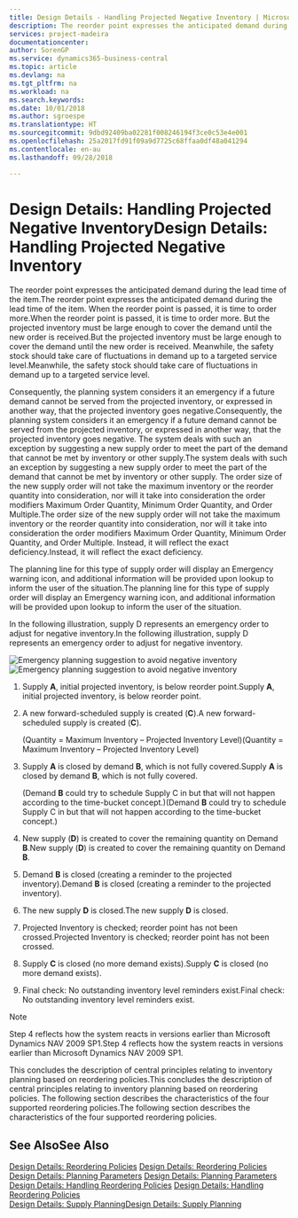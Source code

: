 ```yaml
---
title: Design Details - Handling Projected Negative Inventory | Microsoft Docs
description: The reorder point expresses the anticipated demand during the lead time of the item. When the reorder point is passed, it is time to order more. But the projected inventory must be large enough to cover the demand until the new order is received. Meanwhile, the safety stock should take care of fluctuations in demand up to a targeted service level.
services: project-madeira
documentationcenter: 
author: SorenGP
ms.service: dynamics365-business-central
ms.topic: article
ms.devlang: na
ms.tgt_pltfrm: na
ms.workload: na
ms.search.keywords: 
ms.date: 10/01/2018
ms.author: sgroespe
ms.translationtype: HT
ms.sourcegitcommit: 9dbd92409ba02281f008246194f3ce0c53e4e001
ms.openlocfilehash: 25a2017fd91f09a9d7725c68ffaa0df48a041294
ms.contentlocale: en-au
ms.lasthandoff: 09/28/2018

---
```

# <a name="design-details-handling-projected-negative-inventory"></a><span data-ttu-id="0b19f-106">Design Details: Handling Projected Negative Inventory</span><span class="sxs-lookup"><span data-stu-id="0b19f-106">Design Details: Handling Projected Negative Inventory</span></span>
<span data-ttu-id="0b19f-107">The reorder point expresses the anticipated demand during the lead time of the item.</span><span class="sxs-lookup"><span data-stu-id="0b19f-107">The reorder point expresses the anticipated demand during the lead time of the item.</span></span> <span data-ttu-id="0b19f-108">When the reorder point is passed, it is time to order more.</span><span class="sxs-lookup"><span data-stu-id="0b19f-108">When the reorder point is passed, it is time to order more.</span></span> <span data-ttu-id="0b19f-109">But the projected inventory must be large enough to cover the demand until the new order is received.</span><span class="sxs-lookup"><span data-stu-id="0b19f-109">But the projected inventory must be large enough to cover the demand until the new order is received.</span></span> <span data-ttu-id="0b19f-110">Meanwhile, the safety stock should take care of fluctuations in demand up to a targeted service level.</span><span class="sxs-lookup"><span data-stu-id="0b19f-110">Meanwhile, the safety stock should take care of fluctuations in demand up to a targeted service level.</span></span>  

 <span data-ttu-id="0b19f-111">Consequently, the planning system considers it an emergency if a future demand cannot be served from the projected inventory, or expressed in another way, that the projected inventory goes negative.</span><span class="sxs-lookup"><span data-stu-id="0b19f-111">Consequently, the planning system considers it an emergency if a future demand cannot be served from the projected inventory, or expressed in another way, that the projected inventory goes negative.</span></span> <span data-ttu-id="0b19f-112">The system deals with such an exception by suggesting a new supply order to meet the part of the demand that cannot be met by inventory or other supply.</span><span class="sxs-lookup"><span data-stu-id="0b19f-112">The system deals with such an exception by suggesting a new supply order to meet the part of the demand that cannot be met by inventory or other supply.</span></span> <span data-ttu-id="0b19f-113">The order size of the new supply order will not take the maximum inventory or the reorder quantity into consideration, nor will it take into consideration the order modifiers Maximum Order Quantity, Minimum Order Quantity, and Order Multiple.</span><span class="sxs-lookup"><span data-stu-id="0b19f-113">The order size of the new supply order will not take the maximum inventory or the reorder quantity into consideration, nor will it take into consideration the order modifiers Maximum Order Quantity, Minimum Order Quantity, and Order Multiple.</span></span> <span data-ttu-id="0b19f-114">Instead, it will reflect the exact deficiency.</span><span class="sxs-lookup"><span data-stu-id="0b19f-114">Instead, it will reflect the exact deficiency.</span></span>  

 <span data-ttu-id="0b19f-115">The planning line for this type of supply order will display an Emergency warning icon, and additional information will be provided upon lookup to inform the user of the situation.</span><span class="sxs-lookup"><span data-stu-id="0b19f-115">The planning line for this type of supply order will display an Emergency warning icon, and additional information will be provided upon lookup to inform the user of the situation.</span></span>  

 <span data-ttu-id="0b19f-116">In the following illustration, supply D represents an emergency order to adjust for negative inventory.</span><span class="sxs-lookup"><span data-stu-id="0b19f-116">In the following illustration, supply D represents an emergency order to adjust for negative inventory.</span></span>  

 <span data-ttu-id="0b19f-117">![Emergency planning suggestion to avoid negative inventory](media/nav_app_supply_planning_2_negative_inventory.png "Emergency planning suggestion to avoid negative inventory")</span><span class="sxs-lookup"><span data-stu-id="0b19f-117">![Emergency planning suggestion to avoid negative inventory](media/nav_app_supply_planning_2_negative_inventory.png "Emergency planning suggestion to avoid negative inventory")</span></span>  

1.  <span data-ttu-id="0b19f-118">Supply **A**, initial projected inventory, is below reorder point.</span><span class="sxs-lookup"><span data-stu-id="0b19f-118">Supply **A**, initial projected inventory, is below reorder point.</span></span>  
2.  <span data-ttu-id="0b19f-119">A new forward-scheduled supply is created (**C**).</span><span class="sxs-lookup"><span data-stu-id="0b19f-119">A new forward-scheduled supply is created (**C**).</span></span>  

     <span data-ttu-id="0b19f-120">(Quantity = Maximum Inventory – Projected Inventory Level)</span><span class="sxs-lookup"><span data-stu-id="0b19f-120">(Quantity = Maximum Inventory – Projected Inventory Level)</span></span>  
3.  <span data-ttu-id="0b19f-121">Supply **A** is closed by demand **B**, which is not fully covered.</span><span class="sxs-lookup"><span data-stu-id="0b19f-121">Supply **A** is closed by demand **B**, which is not fully covered.</span></span>  

     <span data-ttu-id="0b19f-122">(Demand **B** could try to schedule Supply C in but that will not happen according to the time-bucket concept.)</span><span class="sxs-lookup"><span data-stu-id="0b19f-122">(Demand **B** could try to schedule Supply C in but that will not happen according to the time-bucket concept.)</span></span>  
4.  <span data-ttu-id="0b19f-123">New supply (**D**) is created to cover the remaining quantity on Demand **B**.</span><span class="sxs-lookup"><span data-stu-id="0b19f-123">New supply (**D**) is created to cover the remaining quantity on Demand **B**.</span></span>  
5.  <span data-ttu-id="0b19f-124">Demand **B** is closed (creating a reminder to the projected inventory).</span><span class="sxs-lookup"><span data-stu-id="0b19f-124">Demand **B** is closed (creating a reminder to the projected inventory).</span></span>  
6.  <span data-ttu-id="0b19f-125">The new supply **D** is closed.</span><span class="sxs-lookup"><span data-stu-id="0b19f-125">The new supply **D** is closed.</span></span>  
7.  <span data-ttu-id="0b19f-126">Projected Inventory is checked; reorder point has not been crossed.</span><span class="sxs-lookup"><span data-stu-id="0b19f-126">Projected Inventory is checked; reorder point has not been crossed.</span></span>  
8.  <span data-ttu-id="0b19f-127">Supply **C** is closed (no more demand exists).</span><span class="sxs-lookup"><span data-stu-id="0b19f-127">Supply **C** is closed (no more demand exists).</span></span>  
9. <span data-ttu-id="0b19f-128">Final check: No outstanding inventory level reminders exist.</span><span class="sxs-lookup"><span data-stu-id="0b19f-128">Final check: No outstanding inventory level reminders exist.</span></span>  

> [!NOTE]  
>  <span data-ttu-id="0b19f-129">Step 4 reflects how the system reacts in versions earlier than Microsoft Dynamics NAV 2009 SP1.</span><span class="sxs-lookup"><span data-stu-id="0b19f-129">Step 4 reflects how the system reacts in versions earlier than Microsoft Dynamics NAV 2009 SP1.</span></span>  

 <span data-ttu-id="0b19f-130">This concludes the description of central principles relating to inventory planning based on reordering policies.</span><span class="sxs-lookup"><span data-stu-id="0b19f-130">This concludes the description of central principles relating to inventory planning based on reordering policies.</span></span> <span data-ttu-id="0b19f-131">The following section describes the characteristics of the four supported reordering policies.</span><span class="sxs-lookup"><span data-stu-id="0b19f-131">The following section describes the characteristics of the four supported reordering policies.</span></span>  

## <a name="see-also"></a><span data-ttu-id="0b19f-132">See Also</span><span class="sxs-lookup"><span data-stu-id="0b19f-132">See Also</span></span>  
 <span data-ttu-id="0b19f-133">[Design Details: Reordering Policies](design-details-reordering-policies.md) </span><span class="sxs-lookup"><span data-stu-id="0b19f-133">[Design Details: Reordering Policies](design-details-reordering-policies.md) </span></span>  
 <span data-ttu-id="0b19f-134">[Design Details: Planning Parameters](design-details-planning-parameters.md) </span><span class="sxs-lookup"><span data-stu-id="0b19f-134">[Design Details: Planning Parameters](design-details-planning-parameters.md) </span></span>  
 <span data-ttu-id="0b19f-135">[Design Details: Handling Reordering Policies](design-details-handling-reordering-policies.md) </span><span class="sxs-lookup"><span data-stu-id="0b19f-135">[Design Details: Handling Reordering Policies](design-details-handling-reordering-policies.md) </span></span>  
 [<span data-ttu-id="0b19f-136">Design Details: Supply Planning</span><span class="sxs-lookup"><span data-stu-id="0b19f-136">Design Details: Supply Planning</span></span>](design-details-supply-planning.md)

